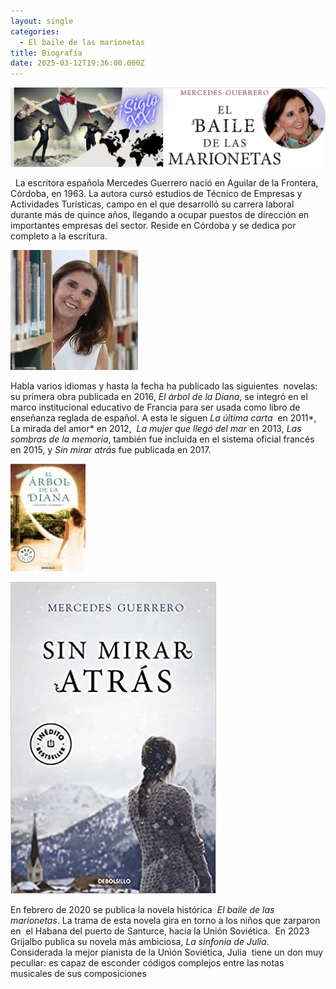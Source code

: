 ```yaml
---
layout: single
categories:
  - El baile de las marionetas
title: Biografía
date: 2025-03-12T19:36:00.000Z
---
```



![](/assets/img/banner.png)


  La escritora española Mercedes Guerrero nació en Aguilar de la Frontera, Córdoba, en 1963. La autora cursó estudios de
Técnico de Empresas y Actividades Turísticas, campo en el que desarrolló su carrera laboral durante más de quince años, llegando a ocupar puestos de dirección en importantes empresas del sector. Reside en Córdoba y se dedica por completo a la escritura.

![](/assets/img/mercedes.jpg "Mercedes Guerrero")



Habla varios idiomas y hasta la fecha ha publicado las siguientes  novelas:  su primera obra publicada en 2016, *El árbol de la Diana*, se integró en el marco institucional educativo de Francia para ser usada como libro de enseñanza reglada de español. A esta le siguen *La
última carta*  en 2011*,  La mirada del amor* en 2012,  *La mujer que llegó del mar* en 2013, *Las sombras de la memoria*, también fue incluida en el sistema oficial francés en 2015, y *Sin mirar atrás* fue
publicada en 2017.                                     



![](/assets/img/el-arbol-de-la-diana.jpg "El Árbol de la Diana")




![](/assets/img/sin-mirar-atras.jpg "Sin Mirar Atrás")



En febrero de 2020 se publica la novela histórica 
*El baile de las marionetas*. La trama de esta novela gira en torno a los niños que zarparon en  el Habana del puerto de Santurce, hacia la
Unión Soviética.  En 2023 Grijalbo publica su novela más ambiciosa, *La sinfonía de Julia*.  Considerada la mejor pianista de la Unión Soviética, Julia  tiene un don muy peculiar: es capaz de
esconder códigos complejos entre las notas musicales de sus composiciones
